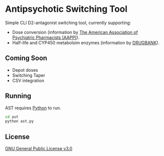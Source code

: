 # Antipsychotic Switching Tool

Simple CLI D2-antagonist switching tool, currently supporting:
- Dose conversion (information by [The American Association of Psychiatric Pharmacists (AAPP)]).
- Half-life and CYP450 metabolsim enzymes (information by [DRUGBANK]).

## Coming Soon
- Depot doses
- Switching Taper
- CSV integration

## Running

AST requires [Python] to run.

```sh
cd ast
python ast.py
```

## License
[GNU General Public License v3.0]

[//]: # (These are reference links used in the body of this note and get stripped out when the markdown processor does its job. There is no need to format nicely because it shouldn't be seen. Thanks SO - http://stackoverflow.com/questions/4823468/store-comments-in-markdown-syntax)

   [The American Association of Psychiatric Pharmacists (AAPP)]: <https://aapp.org/guideline/essentials/antipsychotic-dose-equivalents>
   [Python]: <https://www.python.org/>
   [DRUGBANK]: <https://go.drugbank.com/>
   [public repository]: https://github.com/patriciogtrz/ast
   [GNU General Public License v3.0]: <https://choosealicense.com/licenses/gpl-3.0/>
